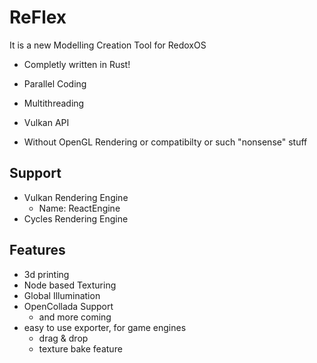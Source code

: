 # ReFlex
It is a new Modelling Creation Tool for RedoxOS

+ Completly written in Rust!
+ Parallel Coding
+ Multithreading


+ Vulkan API
+ Without OpenGL Rendering or compatibilty or such "nonsense" stuff


## Support

+ Vulkan Rendering Engine
  + Name: ReactEngine
+ Cycles Rendering Engine

## Features

+ 3d printing
+ Node based Texturing
+ Global Illumination
+ OpenCollada Support
    + and more coming
+ easy to use exporter, for game engines
    + drag & drop
    + texture bake feature
